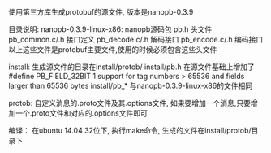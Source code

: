 使用第三方库生成protobuf的源文件, 版本是nanopb-0.3.9

目录说明:
nanopb-0.3.9-linux-x86: nanopb源码包
  pb.h             头文件
  pb_common.c/.h   接口定义
  pb_decode.c/.h   解码接口
  pb_encode.c/.h   编码接口
以上这些文件是protobuf主要文件,使用的时候必须包含这些头文件
  
install: 生成源文件的目录在install/protob/
  install/pb.h 在源文件基础上增加了#define PB_FIELD_32BIT 1
               support for tag numbers > 65536 and fields larger than 65536 bytes
  install/pb_* 与nanopb-0.3.9-linux-x86的文件相同

protob: 自定义消息的.proto文件及其.options文件,
        如果要增加一个消息,只要增加一个.proto文件和对应的.options文件即可

编译：
在ubuntu 14.04 32位下, 执行make命令, 生成的文件在install/protob/目录下
